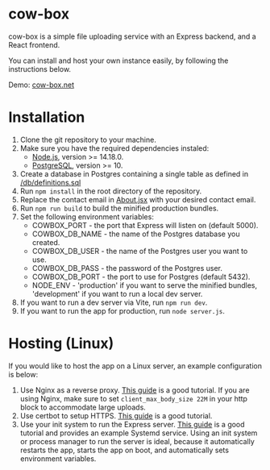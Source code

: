 # cow-box

cow-box is a simple file uploading service with an Express backend, and a React frontend.

You can install and host your own instance easily, by following the instructions below.

Demo: [cow-box.net](https://cow-box.net)

# Installation
1. Clone the git repository to your machine.
2. Make sure you have the required dependencies instaled:
    * [Node.js](https://nodejs.org/en/download), version >= 14.18.0.
    * [PostgreSQL](https://www.postgresql.org/download), version >= 10.
3. Create a database in Postgres containing a single table as defined in [/db/definitions.sql](https://github.com/ejkosu/cow-box/blob/master/db/definitions.sql)
4. Run `npm install` in the root directory of the repository.
5. Replace the contact email in [About.jsx](https://github.com/ejkosu/cow-box/blob/master/src/components/About.jsx#L29) with your desired contact email.
6. Run `npm run build` to build the minified production bundles.
7. Set the following environment variables:
    * COWBOX_PORT - the port that Express will listen on (default 5000).
    * COWBOX_DB_NAME - the name of the Postgres database you created.
    * COWBOX_DB_USER - the name of the Postgres user you want to use.
    * COWBOX_DB_PASS - the password of the Postgres user.
    * COWBOX_DB_PORT - the port to use for Postgres (default 5432).
    * NODE_ENV - 'production' if you want to serve the minified bundles, 'development' if you want to run a local dev server.
8. If you want to run a dev server via Vite, run `npm run dev`.
9. If you want to run the app for production, run `node server.js`.

# Hosting (Linux)
If you would like to host the app on a Linux server, an example configuration is below:
1. Use Nginx as a reverse proxy. [This guide](https://www.digitalocean.com/community/tutorials/how-to-set-up-a-node-js-application-for-production-on-ubuntu-16-04#step-5-setting-up-nginx-as-a-reverse-proxy-server) is a good tutorial. If you are using Nginx, make sure to set `client_max_body_size 22M` in your http block to accommodate large uploads.
2. Use certbot to setup HTTPS. [This guide](https://www.digitalocean.com/community/tutorials/how-to-secure-nginx-with-let-s-encrypt-on-ubuntu-20-04) is a good tutorial.
3. Use your init system to run the Express server. [This guide](https://expressjs.com/en/advanced/best-practice-performance.html#ensure-your-app-automatically-restarts) is a good tutorial and provides an example Systemd service. Using an init system or process manager to run the server is ideal, because it automatically restarts the app, starts the app on boot, and automatically sets environment variables.
